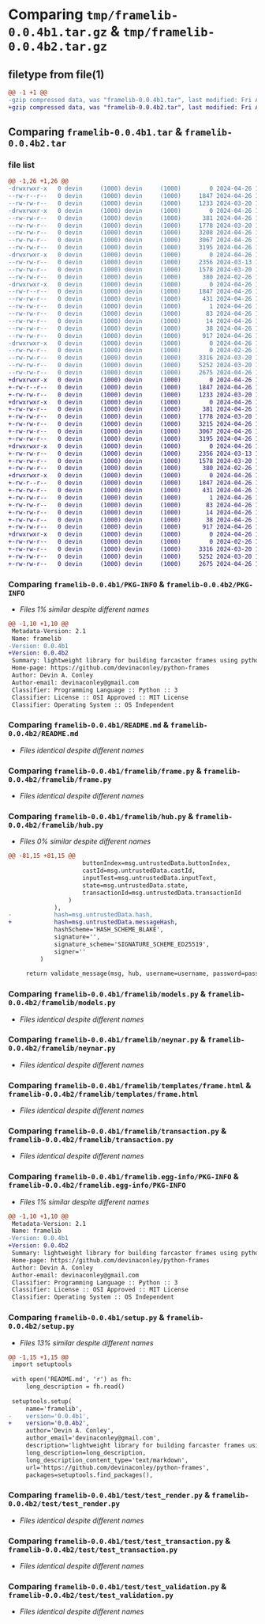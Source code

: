 # Comparing `tmp/framelib-0.0.4b1.tar.gz` & `tmp/framelib-0.0.4b2.tar.gz`

## filetype from file(1)

```diff
@@ -1 +1 @@
-gzip compressed data, was "framelib-0.0.4b1.tar", last modified: Fri Apr 26 12:49:48 2024, max compression
+gzip compressed data, was "framelib-0.0.4b2.tar", last modified: Fri Apr 26 12:51:52 2024, max compression
```

## Comparing `framelib-0.0.4b1.tar` & `framelib-0.0.4b2.tar`

### file list

```diff
@@ -1,26 +1,26 @@
-drwxrwxr-x   0 devin     (1000) devin     (1000)        0 2024-04-26 12:49:48.463480 framelib-0.0.4b1/
--rw-r--r--   0 devin     (1000) devin     (1000)     1847 2024-04-26 12:49:48.463480 framelib-0.0.4b1/PKG-INFO
--rw-rw-r--   0 devin     (1000) devin     (1000)     1233 2024-03-20 13:38:58.000000 framelib-0.0.4b1/README.md
-drwxrwxr-x   0 devin     (1000) devin     (1000)        0 2024-04-26 12:49:48.459480 framelib-0.0.4b1/framelib/
--rw-rw-r--   0 devin     (1000) devin     (1000)      381 2024-04-26 12:10:50.000000 framelib-0.0.4b1/framelib/__init__.py
--rw-rw-r--   0 devin     (1000) devin     (1000)     1778 2024-03-20 13:38:58.000000 framelib-0.0.4b1/framelib/frame.py
--rw-rw-r--   0 devin     (1000) devin     (1000)     3208 2024-04-26 12:47:44.000000 framelib-0.0.4b1/framelib/hub.py
--rw-rw-r--   0 devin     (1000) devin     (1000)     3067 2024-04-26 11:37:38.000000 framelib-0.0.4b1/framelib/models.py
--rw-rw-r--   0 devin     (1000) devin     (1000)     3195 2024-04-26 12:19:23.000000 framelib-0.0.4b1/framelib/neynar.py
-drwxrwxr-x   0 devin     (1000) devin     (1000)        0 2024-04-26 12:49:48.459480 framelib-0.0.4b1/framelib/templates/
--rw-rw-r--   0 devin     (1000) devin     (1000)     2356 2024-03-13 12:40:19.000000 framelib-0.0.4b1/framelib/templates/frame.html
--rw-rw-r--   0 devin     (1000) devin     (1000)     1578 2024-03-20 13:38:58.000000 framelib-0.0.4b1/framelib/transaction.py
--rw-rw-r--   0 devin     (1000) devin     (1000)      380 2024-02-26 15:07:40.000000 framelib-0.0.4b1/framelib/warpcast.py
-drwxrwxr-x   0 devin     (1000) devin     (1000)        0 2024-04-26 12:49:48.463480 framelib-0.0.4b1/framelib.egg-info/
--rw-r--r--   0 devin     (1000) devin     (1000)     1847 2024-04-26 12:49:48.000000 framelib-0.0.4b1/framelib.egg-info/PKG-INFO
--rw-rw-r--   0 devin     (1000) devin     (1000)      431 2024-04-26 12:49:48.000000 framelib-0.0.4b1/framelib.egg-info/SOURCES.txt
--rw-rw-r--   0 devin     (1000) devin     (1000)        1 2024-04-26 12:49:48.000000 framelib-0.0.4b1/framelib.egg-info/dependency_links.txt
--rw-rw-r--   0 devin     (1000) devin     (1000)       83 2024-04-26 12:49:48.000000 framelib-0.0.4b1/framelib.egg-info/requires.txt
--rw-rw-r--   0 devin     (1000) devin     (1000)       14 2024-04-26 12:49:48.000000 framelib-0.0.4b1/framelib.egg-info/top_level.txt
--rw-rw-r--   0 devin     (1000) devin     (1000)       38 2024-04-26 12:49:48.463480 framelib-0.0.4b1/setup.cfg
--rw-rw-r--   0 devin     (1000) devin     (1000)      917 2024-04-26 12:48:13.000000 framelib-0.0.4b1/setup.py
-drwxrwxr-x   0 devin     (1000) devin     (1000)        0 2024-04-26 12:49:48.463480 framelib-0.0.4b1/test/
--rw-rw-r--   0 devin     (1000) devin     (1000)        0 2024-02-26 19:53:14.000000 framelib-0.0.4b1/test/__init__.py
--rw-rw-r--   0 devin     (1000) devin     (1000)     3316 2024-03-20 13:38:58.000000 framelib-0.0.4b1/test/test_render.py
--rw-rw-r--   0 devin     (1000) devin     (1000)     5252 2024-03-20 13:38:58.000000 framelib-0.0.4b1/test/test_transaction.py
--rw-rw-r--   0 devin     (1000) devin     (1000)     2675 2024-04-26 12:48:58.000000 framelib-0.0.4b1/test/test_validation.py
+drwxrwxr-x   0 devin     (1000) devin     (1000)        0 2024-04-26 12:51:52.116510 framelib-0.0.4b2/
+-rw-r--r--   0 devin     (1000) devin     (1000)     1847 2024-04-26 12:51:52.116510 framelib-0.0.4b2/PKG-INFO
+-rw-rw-r--   0 devin     (1000) devin     (1000)     1233 2024-03-20 13:38:58.000000 framelib-0.0.4b2/README.md
+drwxrwxr-x   0 devin     (1000) devin     (1000)        0 2024-04-26 12:51:52.116510 framelib-0.0.4b2/framelib/
+-rw-rw-r--   0 devin     (1000) devin     (1000)      381 2024-04-26 12:10:50.000000 framelib-0.0.4b2/framelib/__init__.py
+-rw-rw-r--   0 devin     (1000) devin     (1000)     1778 2024-03-20 13:38:58.000000 framelib-0.0.4b2/framelib/frame.py
+-rw-rw-r--   0 devin     (1000) devin     (1000)     3215 2024-04-26 12:51:26.000000 framelib-0.0.4b2/framelib/hub.py
+-rw-rw-r--   0 devin     (1000) devin     (1000)     3067 2024-04-26 11:37:38.000000 framelib-0.0.4b2/framelib/models.py
+-rw-rw-r--   0 devin     (1000) devin     (1000)     3195 2024-04-26 12:19:23.000000 framelib-0.0.4b2/framelib/neynar.py
+drwxrwxr-x   0 devin     (1000) devin     (1000)        0 2024-04-26 12:51:52.116510 framelib-0.0.4b2/framelib/templates/
+-rw-rw-r--   0 devin     (1000) devin     (1000)     2356 2024-03-13 12:40:19.000000 framelib-0.0.4b2/framelib/templates/frame.html
+-rw-rw-r--   0 devin     (1000) devin     (1000)     1578 2024-03-20 13:38:58.000000 framelib-0.0.4b2/framelib/transaction.py
+-rw-rw-r--   0 devin     (1000) devin     (1000)      380 2024-02-26 15:07:40.000000 framelib-0.0.4b2/framelib/warpcast.py
+drwxrwxr-x   0 devin     (1000) devin     (1000)        0 2024-04-26 12:51:52.116510 framelib-0.0.4b2/framelib.egg-info/
+-rw-r--r--   0 devin     (1000) devin     (1000)     1847 2024-04-26 12:51:52.000000 framelib-0.0.4b2/framelib.egg-info/PKG-INFO
+-rw-rw-r--   0 devin     (1000) devin     (1000)      431 2024-04-26 12:51:52.000000 framelib-0.0.4b2/framelib.egg-info/SOURCES.txt
+-rw-rw-r--   0 devin     (1000) devin     (1000)        1 2024-04-26 12:51:52.000000 framelib-0.0.4b2/framelib.egg-info/dependency_links.txt
+-rw-rw-r--   0 devin     (1000) devin     (1000)       83 2024-04-26 12:51:52.000000 framelib-0.0.4b2/framelib.egg-info/requires.txt
+-rw-rw-r--   0 devin     (1000) devin     (1000)       14 2024-04-26 12:51:52.000000 framelib-0.0.4b2/framelib.egg-info/top_level.txt
+-rw-rw-r--   0 devin     (1000) devin     (1000)       38 2024-04-26 12:51:52.116510 framelib-0.0.4b2/setup.cfg
+-rw-rw-r--   0 devin     (1000) devin     (1000)      917 2024-04-26 12:51:45.000000 framelib-0.0.4b2/setup.py
+drwxrwxr-x   0 devin     (1000) devin     (1000)        0 2024-04-26 12:51:52.116510 framelib-0.0.4b2/test/
+-rw-rw-r--   0 devin     (1000) devin     (1000)        0 2024-02-26 19:53:14.000000 framelib-0.0.4b2/test/__init__.py
+-rw-rw-r--   0 devin     (1000) devin     (1000)     3316 2024-03-20 13:38:58.000000 framelib-0.0.4b2/test/test_render.py
+-rw-rw-r--   0 devin     (1000) devin     (1000)     5252 2024-03-20 13:38:58.000000 framelib-0.0.4b2/test/test_transaction.py
+-rw-rw-r--   0 devin     (1000) devin     (1000)     2675 2024-04-26 12:48:58.000000 framelib-0.0.4b2/test/test_validation.py
```

### Comparing `framelib-0.0.4b1/PKG-INFO` & `framelib-0.0.4b2/PKG-INFO`

 * *Files 1% similar despite different names*

```diff
@@ -1,10 +1,10 @@
 Metadata-Version: 2.1
 Name: framelib
-Version: 0.0.4b1
+Version: 0.0.4b2
 Summary: lightweight library for building farcaster frames using python and flask
 Home-page: https://github.com/devinaconley/python-frames
 Author: Devin A. Conley
 Author-email: devinaconley@gmail.com
 Classifier: Programming Language :: Python :: 3
 Classifier: License :: OSI Approved :: MIT License
 Classifier: Operating System :: OS Independent
```

### Comparing `framelib-0.0.4b1/README.md` & `framelib-0.0.4b2/README.md`

 * *Files identical despite different names*

### Comparing `framelib-0.0.4b1/framelib/frame.py` & `framelib-0.0.4b2/framelib/frame.py`

 * *Files identical despite different names*

### Comparing `framelib-0.0.4b1/framelib/hub.py` & `framelib-0.0.4b2/framelib/hub.py`

 * *Files 0% similar despite different names*

```diff
@@ -81,15 +81,15 @@
                     buttonIndex=msg.untrustedData.buttonIndex,
                     castId=msg.untrustedData.castId,
                     inputTest=msg.untrustedData.inputText,
                     state=msg.untrustedData.state,
                     transactionId=msg.untrustedData.transactionId
                 )
             ),
-            hash=msg.untrustedData.hash,
+            hash=msg.untrustedData.messageHash,
             hashScheme='HASH_SCHEME_BLAKE',
             signature='',
             signature_scheme='SIGNATURE_SCHEME_ED25519',
             signer=''
         )
 
     return validate_message(msg, hub, username=username, password=password, api_key=api_key)
```

### Comparing `framelib-0.0.4b1/framelib/models.py` & `framelib-0.0.4b2/framelib/models.py`

 * *Files identical despite different names*

### Comparing `framelib-0.0.4b1/framelib/neynar.py` & `framelib-0.0.4b2/framelib/neynar.py`

 * *Files identical despite different names*

### Comparing `framelib-0.0.4b1/framelib/templates/frame.html` & `framelib-0.0.4b2/framelib/templates/frame.html`

 * *Files identical despite different names*

### Comparing `framelib-0.0.4b1/framelib/transaction.py` & `framelib-0.0.4b2/framelib/transaction.py`

 * *Files identical despite different names*

### Comparing `framelib-0.0.4b1/framelib.egg-info/PKG-INFO` & `framelib-0.0.4b2/framelib.egg-info/PKG-INFO`

 * *Files 1% similar despite different names*

```diff
@@ -1,10 +1,10 @@
 Metadata-Version: 2.1
 Name: framelib
-Version: 0.0.4b1
+Version: 0.0.4b2
 Summary: lightweight library for building farcaster frames using python and flask
 Home-page: https://github.com/devinaconley/python-frames
 Author: Devin A. Conley
 Author-email: devinaconley@gmail.com
 Classifier: Programming Language :: Python :: 3
 Classifier: License :: OSI Approved :: MIT License
 Classifier: Operating System :: OS Independent
```

### Comparing `framelib-0.0.4b1/setup.py` & `framelib-0.0.4b2/setup.py`

 * *Files 13% similar despite different names*

```diff
@@ -1,15 +1,15 @@
 import setuptools
 
 with open('README.md', 'r') as fh:
     long_description = fh.read()
 
 setuptools.setup(
     name='framelib',
-    version='0.0.4b1',
+    version='0.0.4b2',
     author='Devin A. Conley',
     author_email='devinaconley@gmail.com',
     description='lightweight library for building farcaster frames using python and flask',
     long_description=long_description,
     long_description_content_type='text/markdown',
     url='https://github.com/devinaconley/python-frames',
     packages=setuptools.find_packages(),
```

### Comparing `framelib-0.0.4b1/test/test_render.py` & `framelib-0.0.4b2/test/test_render.py`

 * *Files identical despite different names*

### Comparing `framelib-0.0.4b1/test/test_transaction.py` & `framelib-0.0.4b2/test/test_transaction.py`

 * *Files identical despite different names*

### Comparing `framelib-0.0.4b1/test/test_validation.py` & `framelib-0.0.4b2/test/test_validation.py`

 * *Files identical despite different names*

